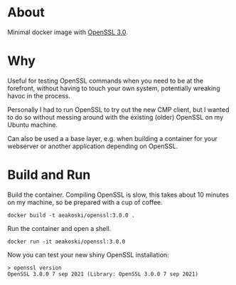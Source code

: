 # About

Minimal docker image with [OpenSSL 3.0](https://www.openssl.org/blog/blog/2021/09/07/OpenSSL3.Final).

# Why

Useful for testing OpenSSL commands when you need to be at the forefront, without having to touch your own system, potentially wreaking havoc in the process. 

Personally I had to run OpenSSL to try out the new CMP client, but I wanted to do so without messing around with the existing (older) OpenSSL on my Ubuntu machine.

Can also be used a a base layer, e.g. when building a container for your webserver or another application depending on OpenSSL.

# Build and Run

Build the container. Compiling OpenSSL is slow, this takes about 10 minutes on my machine, so be prepared with a cup of coffee.

```
docker build -t aeakoski/openssl:3.0.0 .
```

Run the container and open a shell.
```
docker run -it aeakoski/openssl:3.0.0
```

Now you can test your new shiny OpenSSL installation:
```
> openssl version
OpenSSL 3.0.0 7 sep 2021 (Library: OpenSSL 3.0.0 7 sep 2021)
```
